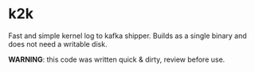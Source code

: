 # k2k

Fast and simple kernel log to kafka shipper.
Builds as a single binary and does not need a writable disk.

**WARNING**: this code was written quick & dirty, review before use.
